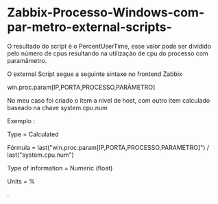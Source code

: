 # Zabbix-Processo-Windows-com-par-metro-external-scripts-

O resultado do script é o PercentUserTime, esse valor pode ser dividido pelo número de cpus resultando na utilização de cpu do processo com paramâmetro.

O external Script segue a seguinte sintaxe no frontend Zabbix

win.proc.param[IP,PORTA,PROCESSO,PARÂMETRO]

No meu caso foi criado o item a nivel de host, com outro item calculado baseado na chave system.cpu.num


Exemplo :

Type = Calculated

Fórmula = last("win.proc.param[IP,PORTA,PROCESSO,PARAMETRO]") / last("system.cpu.num")

Type of information = Numeric (float)

Units = %

.
